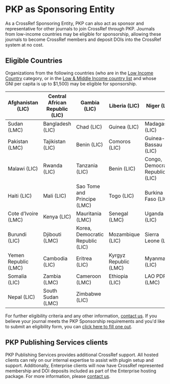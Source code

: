 # PKP as Sponsoring Entity

As a CrossRef Sponsoring Entity, PKP can also act as sponsor and representative for other journals to join CrossRef through PKP. Journals from low-income countries may be eligible for sponsorship, allowing these journals to become CrossRef members and deposit DOIs into the CrossRef system at no cost.

## Eligible Countries

Organizations from the following countries (who are in the [Low Income Country](http://data.worldbank.org/income-level/LIC) category, or in the [Low & Middle Income country list](http://data.worldbank.org/income-level/LMC) and whose GNI per capita is up to $1,500) may be eligible for sponsorship.


  | Afghanistan (LIC) | Central African Republic (LIC) | Gambia (LIC) | Liberia (LIC) | Niger (LIC) |
  | ----- | ----- | ----- | ----- | ----- |
  | Sudan (LMC) | Bangladesh (LIC) | Chad (LIC) | Guinea (LIC) | Madagascar (LIC) |
  | Pakistan (LMC) | Tajikistan (LIC) | Benin (LIC) | Comoros (LIC) | Guinea-Bassau (LIC) |
  | Malawi (LIC) | Rwanda (LIC) | Tanzania (LIC) | Benin (LIC) | Congo, Democratic Republic (LIC) |
  | Haiti (LIC) | Mali (LIC) | Sao Tome and Principe (LMC) | Togo (LIC) | Burkina Faso (LIC) |
  | Cote d’Ivoire (LMC) | Kenya (LIC) | Mauritania (LMC) | Senegal (LMC) | Uganda (LIC) |
  | Burundi (LIC) | Djibouti (LMC) | Korea, Democratic Republic (LIC) | Mozambique (LIC) | Sierra Leone (LIC) |
  | Yemen Republic (LMC) | Cambodia (LIC) | Eritrea (LIC) | Kyrgyz Republic (LMC) | Myanmar (LIC) |
  | Somalia (LIC) | Zambia (LMC) | Cameroon (LMC) | Ethiopia (LIC) | LAO PDR (LMC) |
  | Nepal (LIC) | South Sudan (LMC) | Zimbabwe (LIC) | | |

For further eligibility criteria and any other information, [contact us](mailto:pkp.contact@gmail.com). If you believe your journal meets the PKP Sponsorship requirements and you'd like to submit an eligibility form, you can [click here to fill one out](http://goo.gl/forms/2mme6t19OBp79ezp2).

## PKP Publishing Services clients

PKP Publishing Services provides additional CrossRef support. All hosted clients can rely on our internal expertise to assist with plugin setup and support. Additionally, Enterprise clients will now have CrossRef represented membership and DOI deposits included as part of the Enterprise hosting package. For more information, please [contact us](mailto:pkp.contact@gmail.com).
